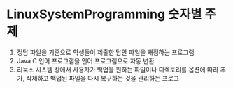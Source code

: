 # LinuxSystemProgramming 숫자별 주제

1. 정답 파일을 기준으로 학생들이 제출한 답안 파일을 채점하는 프로그램
2. Java C 언어 프로그램을 언어 프로그램으로 자동 변환
3.  리눅스 시스템 상에서 사용자가 백업을 원하는 파일이나 디렉토리를 옵션에 따라 추가, 삭제하고 백업된 파일을 다시 복구하는 것을 관리하는 프로그

